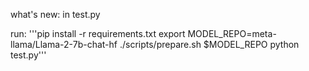 what's new: in test.py

run:
'''pip install -r requirements.txt
export MODEL_REPO=meta-llama/Llama-2-7b-chat-hf
./scripts/prepare.sh $MODEL_REPO
python test.py'''
